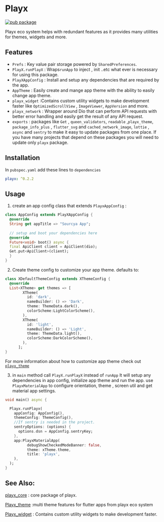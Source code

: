 
# Playx  
 [![pub package](https://img.shields.io/pub/v/playx.svg?color=1284C5)](https://pub.dev/packages/playx)

 Playx eco system helps with redundant features as it provides many utilities for themes, widgets and more.


## Features  
 - `Prefs`  :  Key value pair storage powered by `SharedPreferences`.
 - `PlayX.runPlayX`  : Wraps`runApp` to inject , init ..etc what ever is necessary for using this package.
- ``PlayXAppConfig`` : Install and setup any dependencies that are required by the app.               
- ``AppTheme``  : Easily create and mange app theme with the ability to easily change app theme.  
-  `playx_widget` :Contains custom utility widgets to make development faster like `OptimizedScrollView`
    , `ImageViewer`, `AppVersion` and more.
- `playx_network` : Wrapper around Dio that can perform API requests with better error handling and easily get the result of any API request.
- ``exports``  : packages like `Get` , `queen_validators`, `readable` ,`playx_theme`, `package_info_plus`
   , `flutter_svg` and `cached_network_image`, `lottie` , `async` and `sentry`
  to make it easy to update packages from one place.
  If you have many projects that depend on these packages you will need to update only `playx` package.
  
  
## Installation  
  
In `pubspec.yaml` add these lines to `dependencies`  
  
```yaml  
playx: ^0.2.2
```  
  
## Usage  
  
1.  create an app config class that extends ``PlayxAppConfig`` :
```dart
class AppConfig extends PlayXAppConfig {  
  @override  
  String get appTitle => "Sourcya App";  
  
  // setup and boot your dependencies here  
  @override  
  Future<void> boot() async {  
  final ApiClient client = ApiClient(dio);  
  Get.put<ApiClient>(client);  
  }  
}
```
2. Create theme config to customize your app theme.
defaults to: 
```dart
class XDefaultThemeConfig extends XThemeConfig {
  @override
  List<XTheme> get themes => [
        XTheme(
          id: 'dark',
          nameBuilder: () => 'Dark',
          theme: ThemeData.dark(),
          colorScheme:LightColorScheme(),
        ),
        XTheme(
          id: 'light',
          nameBuilder: () => 'Light',
          theme: ThemeData.light(),
          colorScheme:DarkColorScheme(),
        ),
      ];
}
```

For more information about how to customize app theme check out [`playx_theme`](https://github.com/playx-flutter/playx_theme)

3. in `main` method call `PlayX.runPlayX` instead of `runApp` 
It will setup any dependencies in app config, initialize app theme and run the app.
use `PlayxMaterialApp` to configure orientation, theme , screen util and get material app settings.
```dart
void main() async {

  Playx.runPlayx(
    appConfig: AppConfig(),
    themeConfig: ThemeConfig(),
    //If sentry is needed in the project.
    sentryOptions: (options) {
      options.dsn = AppConfig.sentryKey;
    },
    app:PlayxMaterialApp(
          debugShowCheckedModeBanner: false,
          theme: xTheme.theme,
          title: 'playx',
    ), 
  );
}
```
## See Also:
 [playx_core](https://pub.dev/packages/playx_core) : core package of playx.
 
[Playx_theme](https://pub.dev/packages/playx_theme) :multi theme features for flutter apps from playx eco system

[Playx_widget](https://pub.dev/packages/playx_widget) : Contains custom utility widgets to make development faster.
